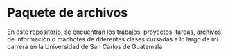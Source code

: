 # Paquete de archivos
En este repositorio, se encuentran los trabajos, proyectos, tareas, archivos de informaciòn o machotes de diferentes clases cursadas a lo largo de mi carrera en la Universidad de San Carlos de Guatemala
